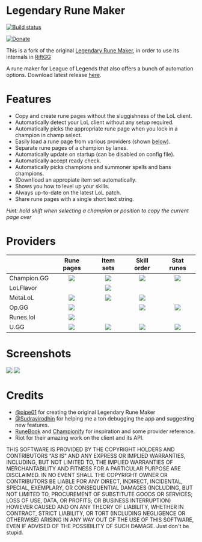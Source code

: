 # Legendary Rune Maker
[![Build status](https://ci.appveyor.com/api/projects/status/u5y57w0cfpluaql0?svg=true)](https://ci.appveyor.com/project/pipe01/legendary-rune-maker)

[![Donate](https://www.paypalobjects.com/en_US/i/btn/btn_donate_LG.gif)](https://www.paypal.me/pipe01)

This is a fork of the original [Legendary Rune Maker](https://github.com/pipe01/legendary-rune-maker/), in order to use its internals in [RiftGG](https://rift.gg)

A rune maker for League of Legends that also offers a bunch of automation options. Download latest release [here](https://github.com/pipe01/legendary-rune-maker/releases/latest).

# Features
* Copy and create rune pages without the sluggishness of the LoL client.
* Automatically detect your LoL client without any setup required.
* Automatically picks the appropriate rune page when you lock in a champion in champ select.
* Easily load a rune page from various providers (shown [below](#providers)).
* Separate rune pages of a champion by lanes.
* Automatically update on startup (can be disabled on config file).
* Automatically accept ready check.
* Automatically picks champions and summoner spells and bans champions.
* (Down)load an appropiate item set automatically.
* Shows you how to level up your skills.
* Always up-to-date on the latest LoL patch.
* Share rune pages with a single short text string.

*Hint: hold shift when selecting a champion or position to copy the current page over*

# Providers

|             |       Rune pages      |       Item sets       |      Skill order      |       Stat runes      |
|-------------|:---------------------:|:---------------------:|:---------------------:|:---------------------:|
| Champion.GG | ![](./table_mark.png) | ![](./table_mark.png) | ![](./table_mark.png) | ![](./table_mark.png) |
| LoLFlavor   |                       | ![](./table_mark.png) |                       |                       |
| MetaLoL     | ![](./table_mark.png) | ![](./table_mark.png) | ![](./table_mark.png) |                       |
| Op.GG       | ![](./table_mark.png) |                       | ![](./table_mark.png) | ![](./table_mark.png) |
| Runes.lol   | ![](./table_mark.png) |                       |                       |                       |
| U.GG        | ![](./table_mark.png) | ![](./table_mark.png) | ![](./table_mark.png) | ![](./table_mark.png) |

# Screenshots

![](https://i.imgur.com/TuUbid4.png)
![](https://i.imgur.com/Ltv3490.png)

# Credits
* [@pipe01](https://github.com/pipe01/) for creating the original Legendary Rune Maker
* [@Sudravirodhin](https://github.com/sudravirodhin) for helping me a ton debugging the app and suggesting new features.
* [RuneBook](https://github.com/OrangeNote/RuneBook) and [Championify](https://github.com/dustinblackman/Championify) for inspiration and some provider reference.
* Riot for their amazing work on the client and its API.

THIS SOFTWARE IS PROVIDED BY THE COPYRIGHT HOLDERS AND CONTRIBUTORS “AS IS” AND ANY EXPRESS OR IMPLIED WARRANTIES, INCLUDING, BUT NOT LIMITED TO, THE IMPLIED WARRANTIES OF MERCHANTABILITY AND FITNESS FOR A PARTICULAR PURPOSE ARE DISCLAIMED. IN NO EVENT SHALL THE COPYRIGHT OWNER OR CONTRIBUTORS BE LIABLE FOR ANY DIRECT, INDIRECT, INCIDENTAL, SPECIAL, EXEMPLARY, OR CONSEQUENTIAL DAMAGES (INCLUDING, BUT NOT LIMITED TO, PROCUREMENT OF SUBSTITUTE GOODS OR SERVICES; LOSS OF USE, DATA, OR PROFITS; OR BUSINESS INTERRUPTION) HOWEVER CAUSED AND ON ANY THEORY OF LIABILITY, WHETHER IN CONTRACT, STRICT LIABILITY, OR TORT (INCLUDING NEGLIGENCE OR OTHERWISE) ARISING IN ANY WAY OUT OF THE USE OF THIS SOFTWARE, EVEN IF ADVISED OF THE POSSIBILITY OF SUCH DAMAGE. Just don't be stupid.
